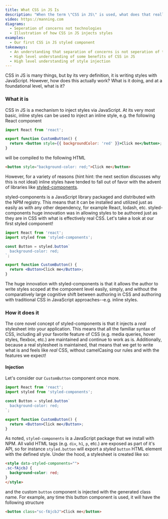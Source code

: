```yaml
---
title: What CSS in JS Is
description: "When the term \"CSS in JS\" is used, what does that really mean? In this section, we'll define the term, and give some examples of common libraries and techniques of CSS in JS."
video: https://manning.com
diagrams:
  - Seperation of concerns not technologies
  - Illustration of how CSS in JS injects styles
examples:
  - Our first CSS in JS styled component
takeaways:
  - An understanding that separation of concerns is not seperation of technologies
  - High level understanding of some benefits of CSS in JS
  - High level understanding of style injection
---
```


CSS in JS is many things, but by its very definition, it is writing styles with JavaScript. However, how does this actually work? What is it doing, and at a foundational level, what is it?

### What it is

CSS in JS is a mechanism to inject styles via JavaScript. At its very most basic, inline styles can be used to inject an inline style, e.g. the following React component

```jsx
import React from 'react';

export function CustomButton() {
  return <button style={{ backgroundColor: 'red' }}>Click me</button>;
}
```

will be compiled to the following HTML

```html
<button style="background-color: red;">Click me</button>
```

However, for a variety of reasons (hint hint: the next section discusses why this is not ideal) inline styles have tended to fall out of favor with the advent of libraries like [styled-components][styled-components].

styled-components is a JavaScript library packaged and distributed with the NPM registry. This means that it can be installed and utilized just as easily as with any other dependency, for example React, lodash, etc. styled-components huge innovation was in allowing styles to be authored just as they are in CSS with what is effectively real CSS. Let's take a look at our first styled component!

```jsx
import React from 'react';
import styled from 'styled-components';

const Button = styled.button`
  background-color: red;
`;

export function CustomButton() {
  return <Button>Click me</Button>;
}
```

The huge innovation with styled-components is that it allows the author to write styles scoped at the component level easily, simply, and without the comparatively large cognitive shift between authoring in CSS and authoring with traditional CSS in JavaScript approaches--e.g. inline styles.

### How it does it

The core novel concept of styled-components is that it injects a _real_ stylesheet into your application. This means that all the familiar syntax of CSS, including all your favorite feature of CSS (e.g. media queries, hover styles, flexbox, etc.) are maintained and continue to work as is. Additionally, because a real stylesheet is maintained, that means that we get to write what is and feels like _real_ CSS, without camelCasing our rules and with the features we expect!

#### Injection

Let's consider our `CustomButton` component once more.

```jsx
import React from 'react';
import styled from 'styled-components';

const Button = styled.button`
  background-color: red;
`;

export function CustomButton() {
  return <Button>Click me</Button>;
}
```

As noted, `styled-components` is a JavaScript package that we install with NPM. All valid HTML tags (e.g. `div`, `h1`, `p`, etc.) are exposed as part of it's API, so for instance `styled.button` will export a _styled_ `button` HTML element with the defined style. Under the hood, a stylesheet is created like so:

```html
<style data-styled-components="">
.sc-fAjcbJ {
  background-color: red;
}
</style>
```

and the custom `button` component is injected with the generated class name. For example, any time this button component is used, it will have the following structure

```html
<button class="sc-fAjcbJ">Click me</button>
```

[styled-components]: https://www.styled-components.com/
